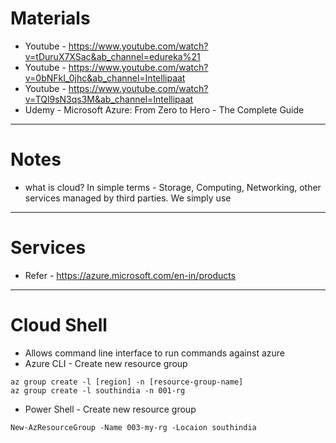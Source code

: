 # Materials
* Youtube - https://www.youtube.com/watch?v=tDuruX7XSac&ab_channel=edureka%21
* Youtube - https://www.youtube.com/watch?v=0bNFkI_0jhc&ab_channel=Intellipaat
* Youtube - https://www.youtube.com/watch?v=TQl9sN3qs3M&ab_channel=Intellipaat
* Udemy - Microsoft Azure: From Zero to Hero - The Complete Guide
------
# Notes
* what is cloud? In simple terms - Storage, Computing, Networking, other services managed by third parties. We simply use

------
# Services
* Refer - https://azure.microsoft.com/en-in/products
------
# Cloud Shell
* Allows command line interface to run commands against azure
* Azure CLI - Create new resource group
```
az group create -l [region] -n [resource-group-name]
az group create -l southindia -n 001-rg
```
* Power Shell - Create new resource group
```
New-AzResourceGroup -Name 003-my-rg -Locaion southindia
```
